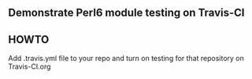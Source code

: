 ## Demonstrate Perl6 module testing on Travis-CI

## HOWTO

Add .travis.yml file to your repo and turn on testing for that repository on Travis-CI.org
